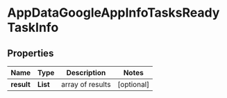# AppDataGoogleAppInfoTasksReadyTaskInfo


## Properties

| Name | Type | Description | Notes |
|------------ | ------------- | ------------- | -------------|
**result** | **List<AppDataGoogleAppInfoTasksReadyResultInfo>** | array of results |[optional]|